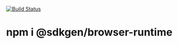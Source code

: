 [![Build Status](https://travis-ci.com/sdkgen/browser-runtime.svg?branch=master)](https://travis-ci.com/sdkgen/browser-runtime)

# npm i @sdkgen/browser-runtime